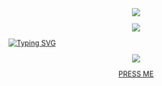 
<p align="center">  
<img src="https://r2.guns.lol/f1b2626c-f899-4b66-8d2d-3c870ab09965.png">
</p>

<p align="center">  
<img src="https://komarev.com/ghpvc/?username=hris69&color=grey"><p align="center">
   
[![Typing SVG](https://readme-typing-svg.demolab.com?font=Normal&duration=4000&pause=1000&color=F7F7F7&center=true&vCenter=true&multiline=true&width=435&lines=%40federal+%7C+Certified+haxxor+🐱‍👤)](https://git.io/typing-svg)


<p>    
    <p align="center">
  <img src="https://discord.c99.nl/widget/theme-4/1159829439157383178.png"/>
</p>
<p align="center">
    <a href="https://guns.lol/opsec">PRESS ME</a>


